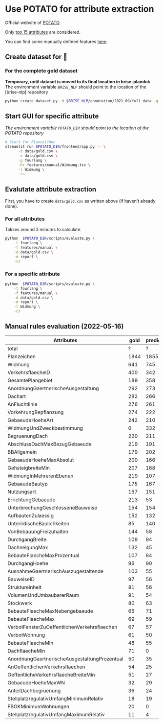 # Use POTATO for attribute extraction

Official website of [POTATO](https://github.com/adaamko/POTATO).

Only [top 15 attributes](constants.py) are considered.

You can find some manually defined features [here](./features/manual).

## Create dataset for 🥔

### For the complete gold dataset
__Temporary, until dataset is moved to its final location in brise-plandok__
The environment variable `BRISE_NLP` should point to the location of the [brise-nlp]
repository

```bash
python create_dataset.py -d $BRISE_NLP/annotation/2021_09/full_data -g fourlang -o -n gold.csv
```

## Start GUI for specific attribute

_The environment variable `POTATO_DIR` should point to the location of the POTATO
repository_

```bash
# Start for Planzeichen
streamlit run $POTATO_DIR/frontend/app.py -- \
      -t data/gold.csv \
      -v data/gold.csv \
      -g fourlang \
      -hr features/manual/Widmung.tsv \
      -l Widmung \
      -cs
```

## Evalutate attribute extraction

First, you have to create `data/gold.csv` as written above (if haven't already done).

### For all attributes
Takses around 3 minutes to calculate.
```bash
python  $POTATO_DIR/scripts/evaluate.py \
    -t fourlang \
    -f features/manual \
    -d data/gold.csv \
    -m report \
    -cs
```

### For a specific attribute
```bash
python  $POTATO_DIR/scripts/evaluate.py \
    -t fourlang \
    -f features/manual \
    -d data/gold.csv \
    -m report \
    -l Widmung \
    -cs
```

## Manual rules evaluation (2022-05-16)

| Attributes                                | gold | predicted | precision | recall  | f1      | rank |
|-----------------------------------------------|------|-----------|-----------|---------|---------|------|
| total                                         | ?    | ?         | ?         | ?       | ?       |      |
| Planzeichen                                   | 1844 | 1855      | 94.82%    | 95.39%  | 95.11%  | 1    | 
| Widmung                                       | 641  | 745       | 80.40%    | 93.45%  | 86.44%  | 2    |
| VerkehrsflaecheID                             | 400  | 342       | 64.33%    | 55.00%  | 59.30%  | 3    |
| GesamtePlangebiet                             | 189  | 358       | 47.49%    | 89.95%  | 62.16%  | 4    |
| AnordnungGaertnerischeAusgestaltung           | 292  | 273       | 97.44%    | 91.10%  | 94.16%  | 5    |
| Dachart                                       | 282  | 266       | 99.25%    | 93.62%  | 96.35%  | 6    |
| AnFluchtlinie                                 | 276  | 261       | 96.17%    | 90.94%  | 93.48%  | 7    |
| VorkehrungBepflanzung                         | 274  | 222       | 100.00%   | 81.02%  | 89.52%  | 8    |
| GebaeudeHoeheArt                              | 242  | 210       | 94.29%    | 81.82%  | 87.61%  | 9    |
| WidmungUndZweckbestimmung                     | 0    | 332       | 0.00%     | 100.00% | 0.00%   | 10   |
| BegruenungDach                                | 220  | 211       | 96.68%    | 92.73%  | 94.66%  | 11   |
| AbschlussDachMaxBezugGebaeude                 | 219  | 191       | 98.43%    | 85.84%  | 91.71%  | 12   |
| BBAllgemein                                   | 179  | 202       | 87.28%    | 91.71%  | 89.44%  | 13   |
| GebaeudeHoeheMaxAbsolut                       | 200  | 166       | 87.35%    | 72.50%  | 79.23%  | 14   |
| GehsteigbreiteMin                             | 207  | 168       | 100.00%   | 81.16%  | 89.60%  | 15   |
| WidmungInMehrerenEbenen                       | 219  | 107       | 82.24%    | 40.18%  | 53.99%  | 16   |
| GebaeudeBautyp                                | 175  | 167       | 95.81%    | 91.43%  | 93.57%  | 17   |
| Nutzungsart                                   | 157  | 151       | 79.49%    | 59.24%  | 67.88%  | 18   |
| ErrichtungGebaeude                            | 213  | 53        | 43.40%    | 10.80%  | 17.29%  | 19   |
| UnterbrechungGeschlosseneBauweise             | 154  | 154       | 100.00%   | 100.00% | 100.00% | 20   |
| AufbautenZulaessig                            | 152  | 132       | 98.48%    | 85.53%  | 91.55%  | 21   |
| UnterirdischeBaulichkeiten                    | 85   | 140       | 50.00%    | 82.35%  | 62.22%  | 22   |
| VonBebauungFreizuhalten                       | 144  | 58        | 86.21%    | 34.72%  | 49.50%  | 23   |
| DurchgangBreite                               | 109  | 94        | 100.00%   | 86.24%  | 92.61%  | 24   |
| DachneigungMax                                | 132  | 45        | 100.00%   | 34.09%  | 50.85%  | 25   |
| BebauteFlaecheMaxProzentual                   | 107  | 84        | 95.24%    | 74.77%  | 83.77%  | 26   |
| DurchgangHoehe                                | 96   | 90        | 93.33%    | 87.50%  | 90.32%  | 27   |
| AusnahmeGaertnerischAuszugestaltende          | 103  | 55        | 100.00%   | 53.40%  | 69.62%  | 28   |
| BauweiseID                                    | 97   | 56        | 98.21%    | 56.70%  | 71.90%  | 29   |
| Struktureinheit                               | 81   | 56        | 58.93%    | 40.74%  | 48.18%  | 30   |
| VolumenUndUmbaubarerRaum                      | 91   | 54        | 100.00%   | 59.34%  | 74.48%  | 31   |
| Stockwerk                                     | 80   | 63        | 93.65%    | 73.75%  | 82.52%  | 32   |
| BebauteFlaecheMaxNebengebaeude                | 65   | 71        | 81.69%    | 89.23%  | 85.29%  | 33   |
| BebauteFlaecheMax                             | 69   | 59        | 94.92%    | 81.16%  | 87.50%  | 34   |
| VerbotFensterZuOeffentlichenVerkehrsflaechen  | 67   | 57        | 100.00%   | 85.07%  | 91.94%  | 35   |
| VerbotWohnung                                 | 61   | 50        | 100.00%   | 81.97%  | 90.09%  | 36   |
| BebauteFlaecheMin                             | 48   | 55        | 76.36%    | 87.50%  | 81.55%  | 37   |
| DachflaecheMin                                | 71   | 0         | 100.00%   | 0.00%   | 0.00%   | 38   |
| AnordnungGaertnerischeAusgestaltungProzentual | 50   | 35        | 94.29%    | 66.00%  | 77.65%  | 39   |
| AnOeffentlichenVerkehrsflaechen               | 54   | 25        | 100.00%   | 46.30%  | 63.29%  | 40   |
| OeffentlicheVerkehrsflaecheBreiteMin          | 51   | 27        | 100.00%   | 52.94%  | 69.23%  | 41   |
| GebaeudeHoeheMaxWN                            | 32   | 29        | 82.76%    | 75.00%  | 78.69%  | 42   |
| AnteilDachbegruenung                          | 36   | 24        | 91.67%    | 61.11%  | 73.33%  | 43   |
| StellplatzregulativUmfangMinimumRelativ       | 18   | 19        | 94.74%    | 100.00% | 97.30%  | 44   |
| FBOKMinimumWohnungen                          | 20   | 0         | 100.00%   | 0.00%   | 0.00%   | 45   |
| StellplatzregulativUmfangMaximumRelativ       | 11   | 4         | 75.00%    | 27.27%  | 40.00%  | 46   |

